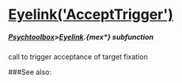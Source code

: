# [Eyelink('AcceptTrigger')](Eyelink-AcceptTrigger) 
##### [Psychtoolbox](Psychtoolbox)>[Eyelink](Eyelink).{mex*} subfunction


call to trigger acceptance of target fixation  


###See also:

